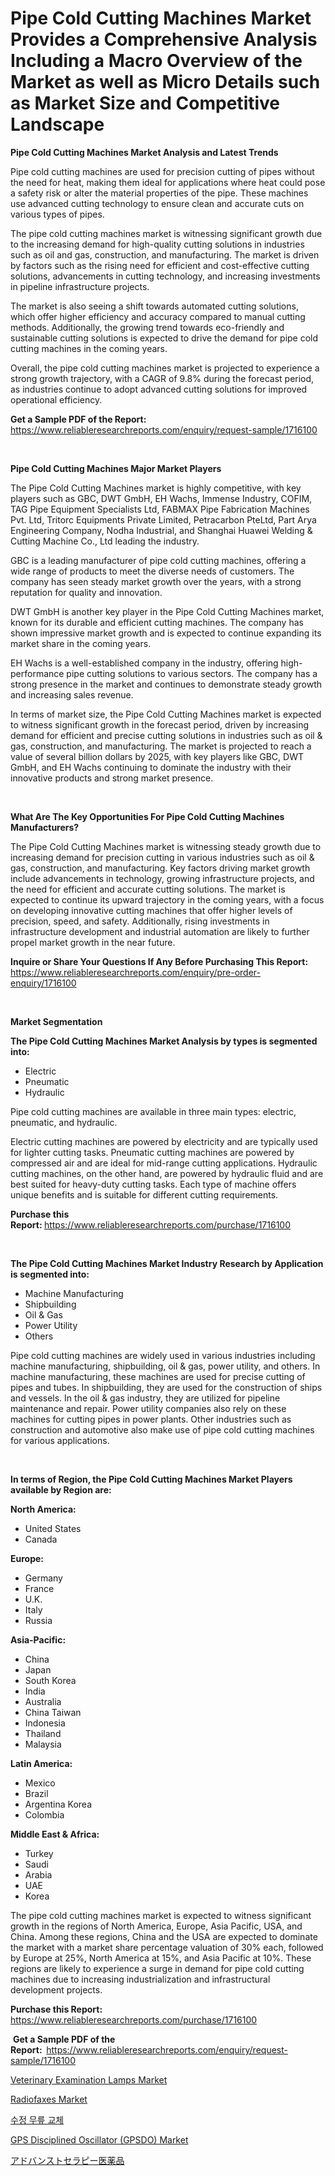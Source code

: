 <p><h1>Pipe Cold Cutting Machines Market Provides a Comprehensive Analysis Including a Macro Overview of the Market as well as Micro Details such as Market Size and Competitive Landscape</h1></p><p><strong>Pipe Cold Cutting Machines Market Analysis and Latest Trends</strong></p>
<p><p>Pipe cold cutting machines are used for precision cutting of pipes without the need for heat, making them ideal for applications where heat could pose a safety risk or alter the material properties of the pipe. These machines use advanced cutting technology to ensure clean and accurate cuts on various types of pipes.</p><p>The pipe cold cutting machines market is witnessing significant growth due to the increasing demand for high-quality cutting solutions in industries such as oil and gas, construction, and manufacturing. The market is driven by factors such as the rising need for efficient and cost-effective cutting solutions, advancements in cutting technology, and increasing investments in pipeline infrastructure projects.</p><p>The market is also seeing a shift towards automated cutting solutions, which offer higher efficiency and accuracy compared to manual cutting methods. Additionally, the growing trend towards eco-friendly and sustainable cutting solutions is expected to drive the demand for pipe cold cutting machines in the coming years.</p><p>Overall, the pipe cold cutting machines market is projected to experience a strong growth trajectory, with a CAGR of 9.8% during the forecast period, as industries continue to adopt advanced cutting solutions for improved operational efficiency.</p></p>
<p><strong>Get a Sample PDF of the Report:&nbsp;</strong> <a href="https://www.reliableresearchreports.com/enquiry/request-sample/1716100">https://www.reliableresearchreports.com/enquiry/request-sample/1716100</a></p>
<p>&nbsp;</p>
<p><strong>Pipe Cold Cutting Machines Major Market Players</strong></p>
<p><p>The Pipe Cold Cutting Machines market is highly competitive, with key players such as GBC, DWT GmbH, EH Wachs, Immense Industry, COFIM, TAG Pipe Equipment Specialists Ltd, FABMAX Pipe Fabrication Machines Pvt. Ltd, Tritorc Equipments Private Limited, Petracarbon PteLtd, Part Arya Engineering Company, Nodha Industrial, and Shanghai Huawei Welding & Cutting Machine Co., Ltd leading the industry.</p><p>GBC is a leading manufacturer of pipe cold cutting machines, offering a wide range of products to meet the diverse needs of customers. The company has seen steady market growth over the years, with a strong reputation for quality and innovation.</p><p>DWT GmbH is another key player in the Pipe Cold Cutting Machines market, known for its durable and efficient cutting machines. The company has shown impressive market growth and is expected to continue expanding its market share in the coming years.</p><p>EH Wachs is a well-established company in the industry, offering high-performance pipe cutting solutions to various sectors. The company has a strong presence in the market and continues to demonstrate steady growth and increasing sales revenue.</p><p>In terms of market size, the Pipe Cold Cutting Machines market is expected to witness significant growth in the forecast period, driven by increasing demand for efficient and precise cutting solutions in industries such as oil & gas, construction, and manufacturing. The market is projected to reach a value of several billion dollars by 2025, with key players like GBC, DWT GmbH, and EH Wachs continuing to dominate the industry with their innovative products and strong market presence.</p></p>
<p>&nbsp;</p>
<p><strong>What Are The Key Opportunities For Pipe Cold Cutting Machines Manufacturers?</strong></p>
<p><p>The Pipe Cold Cutting Machines market is witnessing steady growth due to increasing demand for precision cutting in various industries such as oil & gas, construction, and manufacturing. Key factors driving market growth include advancements in technology, growing infrastructure projects, and the need for efficient and accurate cutting solutions. The market is expected to continue its upward trajectory in the coming years, with a focus on developing innovative cutting machines that offer higher levels of precision, speed, and safety. Additionally, rising investments in infrastructure development and industrial automation are likely to further propel market growth in the near future.</p></p>
<p><strong>Inquire or Share Your Questions If Any Before Purchasing This Report:</strong> <a href="https://www.reliableresearchreports.com/enquiry/pre-order-enquiry/1716100">https://www.reliableresearchreports.com/enquiry/pre-order-enquiry/1716100</a></p>
<p>&nbsp;</p>
<p><strong>Market Segmentation</strong></p>
<p><strong>The Pipe Cold Cutting Machines Market Analysis by types is segmented into:</strong></p>
<p><ul><li>Electric</li><li>Pneumatic</li><li>Hydraulic</li></ul></p>
<p><p>Pipe cold cutting machines are available in three main types: electric, pneumatic, and hydraulic. </p><p>Electric cutting machines are powered by electricity and are typically used for lighter cutting tasks. Pneumatic cutting machines are powered by compressed air and are ideal for mid-range cutting applications. Hydraulic cutting machines, on the other hand, are powered by hydraulic fluid and are best suited for heavy-duty cutting tasks. Each type of machine offers unique benefits and is suitable for different cutting requirements.</p></p>
<p><strong>Purchase this Report:&nbsp;</strong><a href="https://www.reliableresearchreports.com/purchase/1716100">https://www.reliableresearchreports.com/purchase/1716100</a></p>
<p>&nbsp;</p>
<p><strong>The Pipe Cold Cutting Machines Market Industry Research by Application is segmented into:</strong></p>
<p><ul><li>Machine Manufacturing</li><li>Shipbuilding</li><li>Oil & Gas</li><li>Power Utility</li><li>Others</li></ul></p>
<p><p>Pipe cold cutting machines are widely used in various industries including machine manufacturing, shipbuilding, oil & gas, power utility, and others. In machine manufacturing, these machines are used for precise cutting of pipes and tubes. In shipbuilding, they are used for the construction of ships and vessels. In the oil & gas industry, they are utilized for pipeline maintenance and repair. Power utility companies also rely on these machines for cutting pipes in power plants. Other industries such as construction and automotive also make use of pipe cold cutting machines for various applications.</p></p>
<p>&nbsp;</p>
<p><strong>In terms of Region, the Pipe Cold Cutting Machines Market Players available by Region are:</strong></p>
<p>
    <p> <strong> North America: </strong>
        <ul>
            <li>United States</li>
            <li>Canada</li>
        </ul>
        </p> 
    <p> <strong> Europe: </strong>
        <ul>
            <li>Germany</li>
            <li>France</li>
            <li>U.K.</li>
            <li>Italy</li>
            <li>Russia</li>
        </ul>
        </p> 
    <p> <strong> Asia-Pacific: </strong>
        <ul>
            <li>China</li>
            <li>Japan</li>
            <li>South Korea</li>
            <li>India</li>
            <li>Australia</li>
            <li>China Taiwan</li>
            <li>Indonesia</li>
            <li>Thailand</li>
            <li>Malaysia</li>
        </ul>
        </p> 
    <p> <strong> Latin America: </strong>
        <ul>
            <li>Mexico</li>
            <li>Brazil</li>
            <li>Argentina Korea</li>
            <li>Colombia</li>
        </ul>
        </p> 
    <p> <strong> Middle East & Africa: </strong>
        <ul>
            <li>Turkey</li>
            <li>Saudi</li>
            <li>Arabia</li>
            <li>UAE</li>
            <li>Korea</li>
        </ul>
    </p>
    </p>
<p><p>The pipe cold cutting machines market is expected to witness significant growth in the regions of North America, Europe, Asia Pacific, USA, and China. Among these regions, China and the USA are expected to dominate the market with a market share percentage valuation of 30% each, followed by Europe at 25%, North America at 15%, and Asia Pacific at 10%. These regions are likely to experience a surge in demand for pipe cold cutting machines due to increasing industrialization and infrastructural development projects.</p></p>
<p><strong>Purchase this Report: </strong><a href="https://www.reliableresearchreports.com/purchase/1716100">https://www.reliableresearchreports.com/purchase/1716100</a></p>
<p>&nbsp;<strong>Get a Sample PDF of the Report:&nbsp;&nbsp;</strong><a href="https://www.reliableresearchreports.com/enquiry/request-sample/1716100">https://www.reliableresearchreports.com/enquiry/request-sample/1716100</a></p>
<p><strong></strong></p>
<p><p><a href="https://bubble-tree-ea4.notion.site/Veterinary-Examination-Lamps-Market-Offers-Provide-Insightful-Data-for-the-Time-Period-from-2024-to--c1b09137a7e84f4884d0d28da8f0a7c1">Veterinary Examination Lamps Market</a></p><p><a href="https://github.com/sonuprakash1/Market-Research-Report-List-1/blob/main/radiofaxes-market.md">Radiofaxes Market</a></p><p><a href="https://medium.com/@brandonramos59/%EA%B0%9C%EC%A0%95-%EB%AC%B4%EB%A6%8E-%EA%B5%90%EC%B2%B4-%EC%8B%9C%EC%9E%A5-%EB%B6%84%EC%84%9D-cagr-%EC%8B%9C%EC%9E%A5-%EC%84%B8%EB%B6%84%ED%99%94-%EB%B0%8F-%EA%B8%80%EB%A1%9C%EB%B2%8C-%EC%82%B0%EC%97%85-%EA%B0%9C%EC%9A%94-36dd4da3ca03">수정 무릎 교체</a></p><p><a href="https://github.com/jhcraigie/Market-Research-Report-List-2/blob/main/gps-disciplined-oscillator-gpsdo-market.md">GPS Disciplined Oscillator (GPSDO) Market</a></p><p><a href="https://medium.com/@yvettelesch/2024%E5%B9%B4%E3%81%8B%E3%82%892031%E5%B9%B4%E3%81%BE%E3%81%A7%E3%81%AE%E6%9C%9F%E9%96%93%E3%81%AB%E4%BA%88%E6%B8%AC%E3%81%95%E3%82%8C%E3%82%8B%E5%85%88%E9%80%B2%E7%99%82%E6%B3%95%E5%8C%BB%E8%96%AC%E5%93%81%E5%B8%82%E5%A0%B4%E5%88%86%E6%9E%90%E3%81%A8%E8%A6%8F%E6%A8%A1%E4%BA%88%E6%B8%AC-f0618c72005e">アドバンストセラピー医薬品</a></p></p>